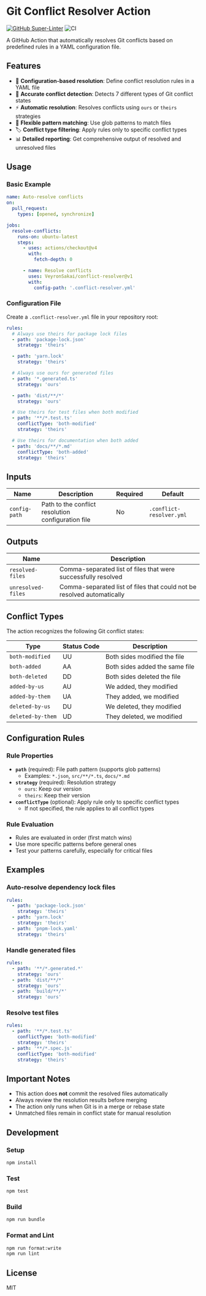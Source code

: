 # Git Conflict Resolver Action

[![GitHub Super-Linter](https://github.com/VeyronSakai/conflict-resolver/actions/workflows/linter.yml/badge.svg)](https://github.com/super-linter/super-linter)
![CI](https://github.com/VeyronSakai/conflict-resolver/actions/workflows/ci.yml/badge.svg)

A GitHub Action that automatically resolves Git conflicts based on predefined
rules in a YAML configuration file.

## Features

- 🔧 **Configuration-based resolution**: Define conflict resolution rules in a
  YAML file
- 🎯 **Accurate conflict detection**: Detects 7 different types of Git conflict
  states
- ⚡ **Automatic resolution**: Resolves conflicts using `ours` or `theirs`
  strategies
- 🎨 **Flexible pattern matching**: Use glob patterns to match files
- 🏷️ **Conflict type filtering**: Apply rules only to specific conflict types
- 📊 **Detailed reporting**: Get comprehensive output of resolved and unresolved
  files

## Usage

### Basic Example

```yaml
name: Auto-resolve conflicts
on:
  pull_request:
    types: [opened, synchronize]

jobs:
  resolve-conflicts:
    runs-on: ubuntu-latest
    steps:
      - uses: actions/checkout@v4
        with:
          fetch-depth: 0

      - name: Resolve conflicts
        uses: VeyronSakai/conflict-resolver@v1
        with:
          config-path: '.conflict-resolver.yml'
```

### Configuration File

Create a `.conflict-resolver.yml` file in your repository root:

```yaml
rules:
  # Always use theirs for package lock files
  - path: 'package-lock.json'
    strategy: 'theirs'

  - path: 'yarn.lock'
    strategy: 'theirs'

  # Always use ours for generated files
  - path: '*.generated.ts'
    strategy: 'ours'

  - path: 'dist/**/*'
    strategy: 'ours'

  # Use theirs for test files when both modified
  - path: '**/*.test.ts'
    conflictType: 'both-modified'
    strategy: 'theirs'

  # Use theirs for documentation when both added
  - path: 'docs/**/*.md'
    conflictType: 'both-added'
    strategy: 'theirs'
```

## Inputs

| Name          | Description                                        | Required | Default                  |
| ------------- | -------------------------------------------------- | -------- | ------------------------ |
| `config-path` | Path to the conflict resolution configuration file | No       | `.conflict-resolver.yml` |

## Outputs

| Name               | Description                                                            |
| ------------------ | ---------------------------------------------------------------------- |
| `resolved-files`   | Comma-separated list of files that were successfully resolved          |
| `unresolved-files` | Comma-separated list of files that could not be resolved automatically |

## Conflict Types

The action recognizes the following Git conflict states:

| Type              | Status Code | Description                    |
| ----------------- | ----------- | ------------------------------ |
| `both-modified`   | UU          | Both sides modified the file   |
| `both-added`      | AA          | Both sides added the same file |
| `both-deleted`    | DD          | Both sides deleted the file    |
| `added-by-us`     | AU          | We added, they modified        |
| `added-by-them`   | UA          | They added, we modified        |
| `deleted-by-us`   | DU          | We deleted, they modified      |
| `deleted-by-them` | UD          | They deleted, we modified      |

## Configuration Rules

### Rule Properties

- **`path`** (required): File path pattern (supports glob patterns)
  - Examples: `*.json`, `src/**/*.ts`, `docs/*.md`
- **`strategy`** (required): Resolution strategy
  - `ours`: Keep our version
  - `theirs`: Keep their version
- **`conflictType`** (optional): Apply rule only to specific conflict types
  - If not specified, the rule applies to all conflict types

### Rule Evaluation

- Rules are evaluated in order (first match wins)
- Use more specific patterns before general ones
- Test your patterns carefully, especially for critical files

## Examples

### Auto-resolve dependency lock files

```yaml
rules:
  - path: 'package-lock.json'
    strategy: 'theirs'
  - path: 'yarn.lock'
    strategy: 'theirs'
  - path: 'pnpm-lock.yaml'
    strategy: 'theirs'
```

### Handle generated files

```yaml
rules:
  - path: '**/*.generated.*'
    strategy: 'ours'
  - path: 'dist/**/*'
    strategy: 'ours'
  - path: 'build/**/*'
    strategy: 'ours'
```

### Resolve test files

```yaml
rules:
  - path: '**/*.test.ts'
    conflictType: 'both-modified'
    strategy: 'theirs'
  - path: '**/*.spec.js'
    conflictType: 'both-modified'
    strategy: 'theirs'
```

## Important Notes

- This action does **not** commit the resolved files automatically
- Always review the resolution results before merging
- The action only runs when Git is in a merge or rebase state
- Unmatched files remain in conflict state for manual resolution

## Development

### Setup

```bash
npm install
```

### Test

```bash
npm test
```

### Build

```bash
npm run bundle
```

### Format and Lint

```bash
npm run format:write
npm run lint
```

## License

MIT

